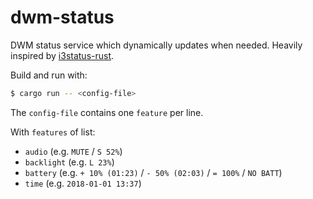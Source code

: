 # dwm-status

DWM status service which dynamically updates when needed.
Heavily inspired by [i3status-rust](https://github.com/greshake/i3status-rust).

Build and run with:
```sh
$ cargo run -- <config-file>
```

The `config-file` contains one `feature` per line.

With `features` of list:

 * `audio` (e.g. `MUTE` / `S 52%`)
 * `backlight` (e.g. `L 23%`)
 * `battery` (e.g. `+ 10% (01:23)` / `- 50% (02:03)` / `= 100%` / `NO BATT`)
 * `time` (e.g. `2018-01-01 13:37`)
